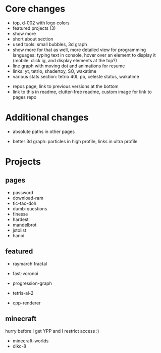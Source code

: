 # Core changes
+ top, d-002 with logo colors
+ featured projects (3)
+ show more
+ short about section
+ used tools: small bubbles, 3d graph
+ show more for that as well, more detailed view for programming languages: typing text in console, hover over an element to display it (mobile: click ig, and display elements at the top?)
+ line graph with moving dot and animations for resume
+ links: yt, tetrio, shadertoy, SO, wakatime
+ various stats section: tetrio 40L pb, celeste status, wakatime
- repos page, link to previous versions at the bottom
- link to this in readme, clutter-free readme, custom image for link to pages repo

# Additional changes
+ absolute paths in other pages
- better 3d graph: particles in high profile, links in ultra profile

# Projects
## pages
- password
- download-ram
- tic-tac-doh
- dumb-questions
- finesse
- hardest
- mandelbrot
- jstolist
- hanoi

## featured
- raymarch fractal
- fast-voronoi
- progression-graph

- tetris-ai-2
- cpp-renderer

## minecraft
hurry before I get YPP and I restrict access :)
- minecraft-worlds
- dikc-8
